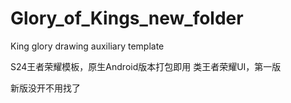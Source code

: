 # Glory_of_Kings_new_folder
King glory drawing auxiliary template

S24王者荣耀模板，原生Android版本打包即用
类王者荣耀UI，第一版

新版没开不用找了
